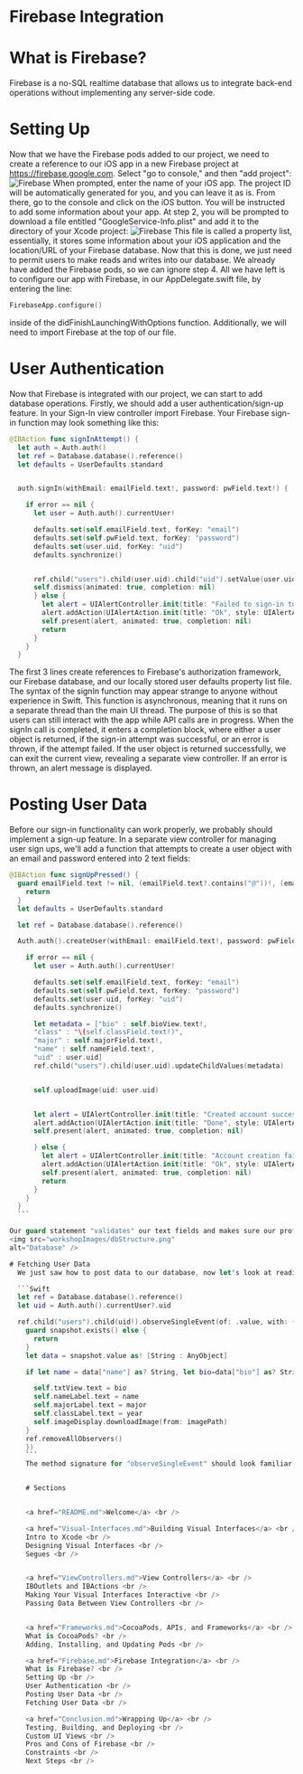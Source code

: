 # Firebase Integration

# What is Firebase?
Firebase is a no-SQL realtime database that allows us to integrate back-end operations without implementing any server-side code.

# Setting Up
Now that we have the Firebase pods added to our project, we need to create a reference to our iOS app in a new Firebase project at https://firebase.google.com. Select "go to console," and then "add project":
<img src="workshopImages/firebase.png"
alt="Firebase" />
When prompted, enter the name of your iOS app. The project ID will be automatically generated for you, and you can leave it as is. From there, go to the console and click on the iOS button. You will be instructed to add some information about your app. At step 2, you will be prompted to download a file entitled "GoogleService-Info.plist" and add it to the directory of your Xcode project:
<img src="workshopImages/firebasePlist.png"
alt="Firebase" />
This file is called a property list, essentially, it stores some information about your iOS application and the location/URL of your Firebase database. Now that this is done, we just need to permit users to make reads and writes into our database. We already have added the Firebase pods, so we can ignore step 4. All we have left is to configure our app with Firebase, in our AppDelegate.swift file, by entering the line:
```Swift
FirebaseApp.configure()
```
inside of the didFinishLaunchingWithOptions function. Additionally, we will need to import Firebase at the top of our file.

# User Authentication
Now that Firebase is integrated with our project, we can start to add database operations. Firstly, we should add a user authentication/sign-up feature. In your Sign-In view controller import Firebase. Your Firebase sign-in function may look something like this:

```Swift
@IBAction func signInAttempt() {
  let auth = Auth.auth()
  let ref = Database.database().reference()
  let defaults = UserDefaults.standard


  auth.signIn(withEmail: emailField.text!, password: pwField.text!) { (user, error) in

    if error == nil {
      let user = Auth.auth().currentUser!

      defaults.set(self.emailField.text, forKey: "email")
      defaults.set(self.pwField.text, forKey: "password")
      defaults.set(user.uid, forKey: "uid")
      defaults.synchronize()


      ref.child("users").child(user.uid).child("uid").setValue(user.uid)
      self.dismiss(animated: true, completion: nil)
      } else {
        let alert = UIAlertController.init(title: "Failed to sign-in to account", message: error!.localizedDescription, preferredStyle: UIAlertControllerStyle.alert)
        alert.addAction(UIAlertAction.init(title: "Ok", style: UIAlertActionStyle.default, handler: nil))
        self.present(alert, animated: true, completion: nil)
        return
      }
    }
  }
```
  The first 3 lines create references to Firebase's authorization framework, our Firebase database, and our locally stored user defaults property list file. The syntax of the signIn function may appear strange to anyone without experience in Swift. This function is asynchronous, meaning that it runs on a separate thread than the main UI thread. The purpose of this is so that users can still interact with the app while API calls are in progress. When the signIn call is completed, it enters a completion block, where either a user object is returned, if the sign-in attempt was successful, or an error is thrown, if the attempt failed. If the user object is returned successfully, we can exit the current view, revealing a separate view controller. If an error is thrown, an alert message is displayed.

# Posting User Data
  Before our sign-in functionality can work properly, we probably should implement a sign-up feature. In a separate view controller for managing user sign ups, we'll add a function that attempts to create a user object with an email and password entered into 2 text fields:

  ```Swift
  @IBAction func signUpPressed() {
    guard emailField.text != nil, (emailField.text?.contains("@"))!, (emailField.text?.count)! < 30, (emailField.text?.count)! > 1, (bioView.text?.count)! > 1, (classField.text?.count)! > 1, (majorField.text?.count)! > 1, img != nil else {
      return
    }
    let defaults = UserDefaults.standard

    let ref = Database.database().reference()

    Auth.auth().createUser(withEmail: emailField.text!, password: pwField.text!) { (user, error) in

      if error == nil {
        let user = Auth.auth().currentUser!

        defaults.set(self.emailField.text, forKey: "email")
        defaults.set(self.pwField.text, forKey: "password")
        defaults.set(user.uid, forKey: "uid")
        defaults.synchronize()

        let metadata = ["bio" : self.bioView.text!,
        "class" : "\(self.classField.text!)",
        "major" : self.majorField.text!,
        "name" : self.nameField.text!,
        "uid" : user.uid]
        ref.child("users").child(user.uid).updateChildValues(metadata)


        self.uploadImage(uid: user.uid)


        let alert = UIAlertController.init(title: "Created account successfully", message: "Thanks for joining BingLinks!", preferredStyle: UIAlertControllerStyle.actionSheet)
        alert.addAction(UIAlertAction.init(title: "Done", style: UIAlertActionStyle.default, handler: nil))
        self.present(alert, animated: true, completion: nil)

        } else {
          let alert = UIAlertController.init(title: "Account creation failed", message: error!.localizedDescription, preferredStyle: UIAlertControllerStyle.alert)
          alert.addAction(UIAlertAction.init(title: "Ok", style: UIAlertActionStyle.default, handler: nil))
          self.present(alert, animated: true, completion: nil)
          return
        }
      }
    }
    ```

  Our guard statement "validates" our text fields and makes sure our profile image has been set. Syntactically, the createUser method is similar to signIn. First, we let FirebaseAuth attempt to create a user. If the user is created successfully, we will post a dictionary with our user's metadata to our database. Additionally, we will call a separate method to upload a user's profile image. Then, we will display an alert to notify users whether or not their account was created successfully. If not, then we will display the error message. Firebase will populate the database in realtime when these functions are called, as seen here:
  <img src="workshopImages/dbStructure.png"
  alt="Database" />

# Fetching User Data
    We just saw how to post data to our database, now let's look at reading from our database. In our demo app, we have several view controllers that read from the database. The most straightforward is the Profile view controller. This file reads from our database once, and searches for several different fields. If these fields are found, the data will be retrieved and stored in the corresponding text fields of our view controller.

    ```Swift
    let ref = Database.database().reference()
    let uid = Auth.auth().currentUser?.uid

    ref.child("users").child(uid!).observeSingleEvent(of: .value, with: { snapshot in
      guard snapshot.exists() else {
        return
      }
      let data = snapshot.value as! [String : AnyObject]

      if let name = data["name"] as? String, let bio=data["bio"] as? String, let year=data["class"] as? String, let imagePath = data["pathToImage"] as? String, let major = data["major"] as? String {

        self.txtView.text = bio
        self.nameLabel.text = name
        self.majorLabel.text = major
        self.classLabel.text = year
        self.imageDisplay.downloadImage(from: imagePath)
      }
      ref.removeAllObservers()
      })
      ```
      The method signature for "observeSingleEvent" should look familiar after writing the sign-in/sign-up methods. This function tells the database to read from the database once, and look for the keys "name," "bio," "class," "pathToImage," and "major."


      # Sections


      <a href="README.md">Welcome</a> <br />

      <a href="Visual-Interfaces.md">Building Visual Interfaces</a> <br />
      Intro to Xcode <br />
      Designing Visual Interfaces <br />
      Segues <br />


      <a href="ViewControllers.md">View Controllers</a> <br />
      IBOutlets and IBActions <br />
      Making Your Visual Interfaces Interactive <br />
      Passing Data Between View Controllers <br />


      <a href="Frameworks.md">CocoaPods, APIs, and Frameworks</a> <br />
      What is CocoaPods? <br />
      Adding, Installing, and Updating Pods <br />

      <a href="Firebase.md">Firebase Integration</a> <br />
      What is Firebase? <br />
      Setting Up <br />
      User Authentication <br />
      Posting User Data <br />
      Fetching User Data <br />

      <a href="Conclusion.md">Wrapping Up</a> <br />
      Testing, Building, and Deploying <br />
      Custom UI Views <br />
      Pros and Cons of Firebase <br />
      Constraints <br />
      Next Steps <br />

